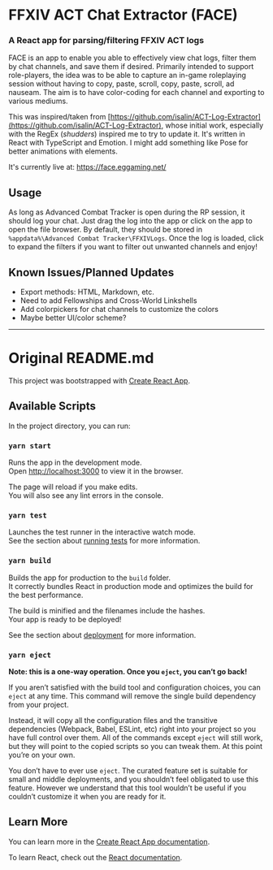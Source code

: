 # FFXIV ACT Chat Extractor (FACE)

### A React app for parsing/filtering FFXIV ACT logs

FACE is an app to enable you able to effectively view chat logs, filter them by chat channels, and save them if desired.
Primarily intended to support role-players, the idea was to be able to capture an in-game roleplaying session without
having to copy, paste, scroll, copy, paste, scroll, ad nauseam. The aim is to have color-coding for each channel and
exporting to various mediums.

This was inspired/taken from [https://github.com/isalin/ACT-Log-Extractor](https://github.com/isalin/ACT-Log-Extractor),
whose initial work, especially with the RegEx (*shudders*) inspired me to try to update it. It's written in React with
TypeScript and Emotion. I might add something like Pose for better animations with elements.

It's currently live at: https://face.eggaming.net/

## Usage

As long as Advanced Combat Tracker is open during the RP session, it should log your chat. Just drag the log into the
app or click on the app to open the file browser. By default, they should be stored
in `%appdata%\Advanced Combat Tracker\FFXIVLogs`. Once the log is loaded, click to expand the filters if you want to
filter out unwanted channels and enjoy!

## Known Issues/Planned Updates

- Export methods: HTML, Markdown, etc.
- Need to add Fellowships and Cross-World Linkshells
- Add colorpickers for chat channels to customize the colors
- Maybe better UI/color scheme?


---
 
# Original README.md
This project was bootstrapped with [Create React App](https://github.com/facebook/create-react-app).

## Available Scripts

In the project directory, you can run:

### `yarn start`

Runs the app in the development mode.<br />
Open [http://localhost:3000](http://localhost:3000) to view it in the browser.

The page will reload if you make edits.<br />
You will also see any lint errors in the console.

### `yarn test`

Launches the test runner in the interactive watch mode.<br />
See the section about [running tests](https://facebook.github.io/create-react-app/docs/running-tests) for more information.

### `yarn build`

Builds the app for production to the `build` folder.<br />
It correctly bundles React in production mode and optimizes the build for the best performance.

The build is minified and the filenames include the hashes.<br />
Your app is ready to be deployed!

See the section about [deployment](https://facebook.github.io/create-react-app/docs/deployment) for more information.

### `yarn eject`

**Note: this is a one-way operation. Once you `eject`, you can’t go back!**

If you aren’t satisfied with the build tool and configuration choices, you can `eject` at any time. This command will remove the single build dependency from your project.

Instead, it will copy all the configuration files and the transitive dependencies (Webpack, Babel, ESLint, etc) right into your project so you have full control over them. All of the commands except `eject` will still work, but they will point to the copied scripts so you can tweak them. At this point you’re on your own.

You don’t have to ever use `eject`. The curated feature set is suitable for small and middle deployments, and you shouldn’t feel obligated to use this feature. However we understand that this tool wouldn’t be useful if you couldn’t customize it when you are ready for it.

## Learn More

You can learn more in the [Create React App documentation](https://facebook.github.io/create-react-app/docs/getting-started).

To learn React, check out the [React documentation](https://reactjs.org/).

